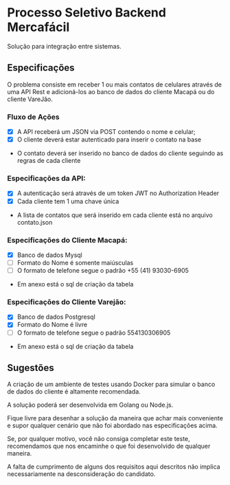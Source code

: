 # Processo Seletivo Backend Mercafácil

Solução para integração entre sistemas.

## Especificações

O problema consiste em receber 1 ou mais contatos de celulares através de uma API Rest e adicioná-los ao
banco de dados do cliente Macapá ou do cliente VareJão.

### Fluxo de Ações

- [x] A API receberá um JSON via POST contendo o nome e celular;
- [x] O cliente deverá estar autenticado para inserir o contato na base
- O contato deverá ser inserido no banco de dados do cliente seguindo as regras de cada cliente

### Especificações da API:

- [x] A autenticação será através de um token JWT no Authorization Header
- [x] Cada cliente tem 1 uma chave única
- A lista de contatos que será inserido em cada cliente está no arquivo contato.json

### Especificações do Cliente Macapá:

- [x] Banco de dados Mysql
- [ ] Formato do Nome é somente maiúsculas
- [ ] O formato de telefone segue o padrão +55 (41) 93030-6905
- Em anexo está o sql de criação da tabela

### Especificações do Cliente Varejão:

- [x] Banco de dados Postgresql
- [x] Formato do Nome é livre
- [ ] O formato de telefone segue o padrão 554130306905
- Em anexo está o sql de criação da tabela

## Sugestões

A criação de um ambiente de testes usando Docker para simular o banco de dados do cliente é altamente recomendada.

A solução poderá ser desenvolvida em Golang ou Node.js.

Fique livre para desenhar a solução da maneira que achar mais conveniente e supor qualquer cenário que
não foi abordado nas especificações acima.

Se, por qualquer motivo, você não consiga completar este teste,
recomendamos que nos encaminhe o que foi desenvolvido de qualquer maneira.

A falta de cumprimento de alguns dos requisitos aqui descritos não implica necessariamente na desconsideração do candidato.
